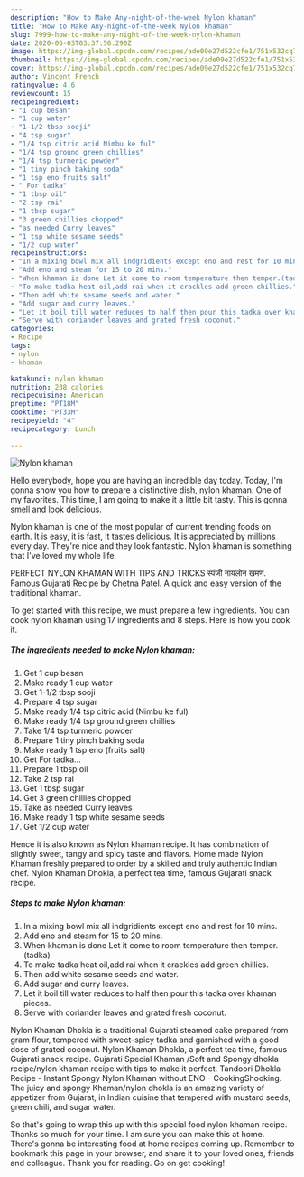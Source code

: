 ```yaml
---
description: "How to Make Any-night-of-the-week Nylon khaman"
title: "How to Make Any-night-of-the-week Nylon khaman"
slug: 7999-how-to-make-any-night-of-the-week-nylon-khaman
date: 2020-06-03T03:37:56.290Z
image: https://img-global.cpcdn.com/recipes/ade09e27d522cfe1/751x532cq70/nylon-khaman-recipe-main-photo.jpg
thumbnail: https://img-global.cpcdn.com/recipes/ade09e27d522cfe1/751x532cq70/nylon-khaman-recipe-main-photo.jpg
cover: https://img-global.cpcdn.com/recipes/ade09e27d522cfe1/751x532cq70/nylon-khaman-recipe-main-photo.jpg
author: Vincent French
ratingvalue: 4.6
reviewcount: 15
recipeingredient:
- "1 cup besan"
- "1 cup water"
- "1-1/2 tbsp sooji"
- "4 tsp sugar"
- "1/4 tsp citric acid Nimbu ke ful"
- "1/4 tsp ground green chillies"
- "1/4 tsp turmeric powder"
- "1 tiny pinch baking soda"
- "1 tsp eno fruits salt"
- " For tadka"
- "1 tbsp oil"
- "2 tsp rai"
- "1 tbsp sugar"
- "3 green chillies chopped"
- "as needed Curry leaves"
- "1 tsp white sesame seeds"
- "1/2 cup water"
recipeinstructions:
- "In a mixing bowl mix all indgridients except eno and rest for 10 mins."
- "Add eno and steam for 15 to 20 mins."
- "When khaman is done Let it come to room temperature then temper.(tadka)"
- "To make tadka heat oil,add rai when it crackles add green chillies."
- "Then add white sesame seeds and water."
- "Add sugar and curry leaves."
- "Let it boil till water reduces to half then pour this tadka over khaman pieces."
- "Serve with coriander leaves and grated fresh coconut."
categories:
- Recipe
tags:
- nylon
- khaman

katakunci: nylon khaman 
nutrition: 238 calories
recipecuisine: American
preptime: "PT18M"
cooktime: "PT33M"
recipeyield: "4"
recipecategory: Lunch

---
```



![Nylon khaman](https://img-global.cpcdn.com/recipes/ade09e27d522cfe1/751x532cq70/nylon-khaman-recipe-main-photo.jpg)

Hello everybody, hope you are having an incredible day today. Today, I'm gonna show you how to prepare a distinctive dish, nylon khaman. One of my favorites. This time, I am going to make it a little bit tasty. This is gonna smell and look delicious.

Nylon khaman is one of the most popular of current trending foods on earth. It is easy, it is fast, it tastes delicious. It is appreciated by millions every day. They're nice and they look fantastic. Nylon khaman is something that I've loved my whole life.

PERFECT NYLON KHAMAN WITH TIPS AND TRICKS स्पंजी नायलोन खमण. Famous Gujarati Recipe by Chetna Patel. A quick and easy version of the traditional khaman.


To get started with this recipe, we must prepare a few ingredients. You can cook nylon khaman using 17 ingredients and 8 steps. Here is how you cook it.

<!--inarticleads1-->

##### The ingredients needed to make Nylon khaman:

1. Get 1 cup besan
1. Make ready 1 cup water
1. Get 1-1/2 tbsp sooji
1. Prepare 4 tsp sugar
1. Make ready 1/4 tsp citric acid (Nimbu ke ful)
1. Make ready 1/4 tsp ground green chillies
1. Take 1/4 tsp turmeric powder
1. Prepare 1 tiny pinch baking soda
1. Make ready 1 tsp eno (fruits salt)
1. Get  For tadka...
1. Prepare 1 tbsp oil
1. Take 2 tsp rai
1. Get 1 tbsp sugar
1. Get 3 green chillies chopped
1. Take as needed Curry leaves
1. Make ready 1 tsp white sesame seeds
1. Get 1/2 cup water


Hence it is also known as Nylon khaman recipe. It has combination of slightly sweet, tangy and spicy taste and flavors. Home made Nylon Khaman freshly prepared to order by a skilled and truly authentic Indian chef. Nylon Khaman Dhokla, a perfect tea time, famous Gujarati snack recipe. 

<!--inarticleads2-->

##### Steps to make Nylon khaman:

1. In a mixing bowl mix all indgridients except eno and rest for 10 mins.
1. Add eno and steam for 15 to 20 mins.
1. When khaman is done Let it come to room temperature then temper.(tadka)
1. To make tadka heat oil,add rai when it crackles add green chillies.
1. Then add white sesame seeds and water.
1. Add sugar and curry leaves.
1. Let it boil till water reduces to half then pour this tadka over khaman pieces.
1. Serve with coriander leaves and grated fresh coconut.


Nylon Khaman Dhokla is a traditional Gujarati steamed cake prepared from gram flour, tempered with sweet-spicy tadka and garnished with a good dose of grated coconut. Nylon Khaman Dhokla, a perfect tea time, famous Gujarati snack recipe. Gujarati Special Khaman /Soft and Spongy dhokla recipe/nylon khaman recipe with tips to make it perfect. Tandoori Dhokla Recipe - Instant Spongy Nylon Khaman without ENO - CookingShooking. The juicy and spongy Khaman/nylon dhokla is an amazing variety of appetizer from Gujarat, in Indian cuisine that tempered with mustard seeds, green chili, and sugar water. 

So that's going to wrap this up with this special food nylon khaman recipe. Thanks so much for your time. I am sure you can make this at home. There's gonna be interesting food at home recipes coming up. Remember to bookmark this page in your browser, and share it to your loved ones, friends and colleague. Thank you for reading. Go on get cooking!
